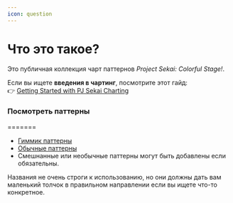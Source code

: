 ```yaml
---
icon: question
---
```


# Что это такое?

Это публичная коллекция чарт паттернов _Project Sekai: Colorful Stage!_.

Если вы ищете **введения в чартинг**, посмотрите этот гайд:\
👉 [Getting Started with PJ Sekai Charting](https://sekai-guide.tootiejin.com/getting-started/start-here)




### Посмотреть паттерны
=======



* [Гиммик паттерны](broken-reference)
* [Обычные паттерны](broken-reference)
* Смешнанные или необычные паттерны могут быть добавлены если обязательны.

Названия не очень строги к использованию, но они должны дать вам маленький толчок в правильном направлении если вы ищете что-то конкретное.
